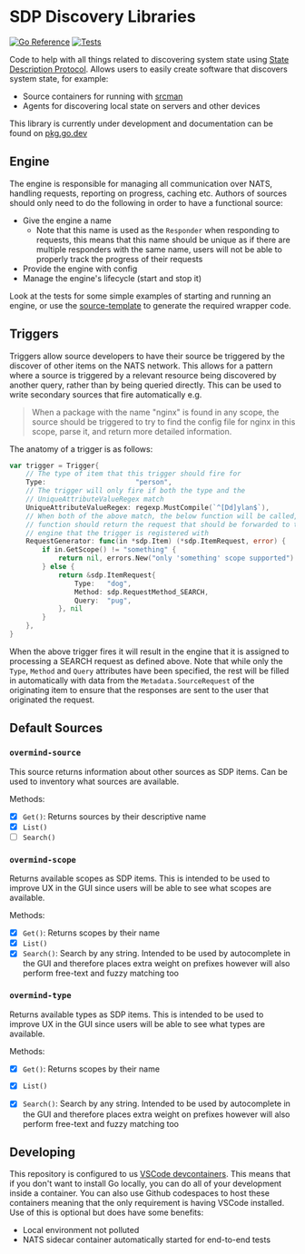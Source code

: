 # SDP Discovery Libraries

[![Go Reference](https://pkg.go.dev/badge/github.com/overmindtech/discovery.svg)](https://pkg.go.dev/github.com/overmindtech/discovery) [![Tests](https://github.com/overmindtech/discovery/actions/workflows/test.yml/badge.svg)](https://github.com/overmindtech/discovery/actions/workflows/test.yml)

Code to help with all things related to discovering system state using [State Description Protocol](github.com/overmindtech/sdp). Allows users to easily create software that discovers system state, for example:

* Source containers for running with [srcman](https://github.com/overmindtech/srcman)
* Agents for discovering local state on servers and other devices

This library is currently under development and documentation can be found on [pkg.go.dev](https://pkg.go.dev/github.com/overmindtech/discovery)

## Engine

The engine is responsible for managing all communication over NATS, handling requests, reporting on progress, caching etc. Authors of sources should only need to do the following in order to have a functional source:

* Give the engine a name
    * Note that this name is used as the `Responder` when responding to requests, this means that this name should be unique as if there are multiple responders with the same name, users will not be able to properly track the progress of their requests
* Provide the engine with config
* Manage the engine's lifecycle (start and stop it)

Look at the tests for some simple examples of starting and running an engine, or use the [source-template](https://github.com/overmindtech/source-template) to generate the required wrapper code.

## Triggers

Triggers allow source developers to have their source be triggered by the discover of other items on the NATS network. This allows for a pattern where a source is triggered by a relevant resource being discovered by another query, rather than by being queried directly. This can be used to write secondary sources that fire automatically e.g.

> When a package with the name "nginx" is found in any scope, the source should be triggered to try to find the config file for nginx in this scope, parse it, and return more detailed information.

The anatomy of a trigger is as follows:

```go
var trigger = Trigger{
    // The type of item that this trigger should fire for
    Type:                      "person",
    // The trigger will only fire if both the type and the
    // UniqueAttributeValueRegex match
    UniqueAttributeValueRegex: regexp.MustCompile(`^[Dd]ylan$`),
    // When both of the above match, the below function will be called, this
    // function should return the request that should be forwarded to the
    // engine that the trigger is registered with
    RequestGenerator: func(in *sdp.Item) (*sdp.ItemRequest, error) {
        if in.GetScope() != "something" {
            return nil, errors.New("only 'something' scope supported")
        } else {
            return &sdp.ItemRequest{
                Type:   "dog",
                Method: sdp.RequestMethod_SEARCH,
                Query:  "pug",
            }, nil
        }
    },
}
```

When the above trigger fires it will result in the engine that it is assigned to processing a SEARCH request as defined above. Note that while only the `Type`, `Method` and `Query` attributes have been specified, the rest will be filled in automatically with data from the `Metadata.SourceRequest` of the originating item to ensure that the responses are sent to the user that originated the request.

## Default Sources

### `overmind-source`

This source returns information about other sources as SDP items. Can be used to inventory what sources are available.

Methods:

* [x] `Get()`: Returns sources by their descriptive name
* [x] `List()`
* [ ] `Search()`

### `overmind-scope`

Returns available scopes as SDP items. This is intended to be used to improve UX in the GUI since users will be able to see what scopes are available.

Methods:

* [x] `Get()`: Returns scopes by their name
* [x] `List()`
* [x] `Search()`: Search by any string. Intended to be used by autocomplete in the GUI and therefore places extra weight on prefixes however will also perform free-text and fuzzy matching too

### `overmind-type`

Returns available types as SDP items. This is intended to be used to improve UX in the GUI since users will be able to see what types are available.

Methods:

* [x] `Get()`: Returns scopes by their name
* [x] `List()`
* [x] `Search()`: Search by any string. Intended to be used by autocomplete in the GUI and therefore places extra weight on prefixes however will also perform free-text and fuzzy matching too


## Developing

This repository is configured to us [VSCode devcontainers](https://code.visualstudio.com/docs/remote/containers). This means that if you don't want to install Go locally, you can do all of your development inside a container. You can also use Github codespaces to host these containers meaning that the only requirement is having VSCode installed. Use of this is optional but does have some benefits:

* Local environment not polluted
* NATS sidecar container automatically started for end-to-end tests
